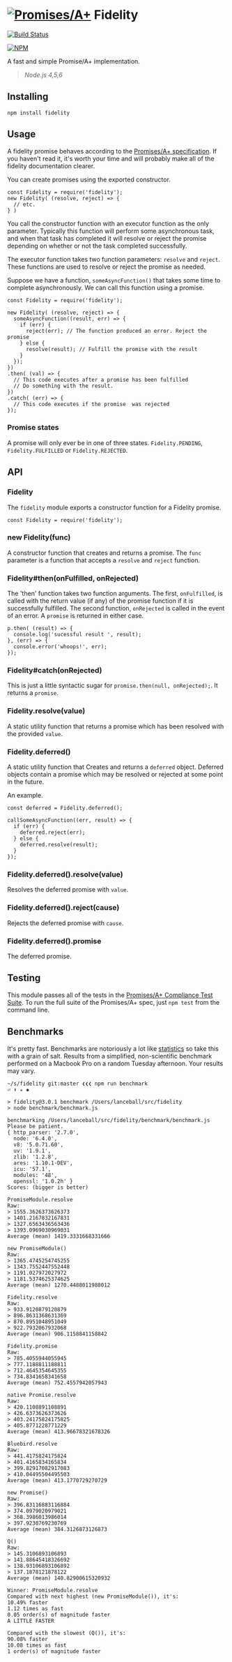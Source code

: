 # [![Promises/A+](https://promisesaplus.com/assets/logo-small.png)](https://promisesaplus.com) Fidelity

[![Build Status](https://travis-ci.org/bucharest-gold/fidelity.svg?branch=master)](https://travis-ci.org/bucharest-gold/fidelity)

[![NPM](https://nodei.co/npm/fidelity.png)](https://npmjs.org/package/fidelity)

A fast and simple Promise/A+ implementation.

> _Node.js 4,5,6_

## Installing

`npm install fidelity`

## Usage

A fidelity promise behaves according to the
[Promises/A+ specification](https://promisesaplus.com/). If you haven't read it,
it's worth your time and will probably make all of the fidelity documentation clearer.

You can create promises using the exported constructor.

    const Fidelity = require('fidelity');
    new Fidelity( (resolve, reject) => {
      // etc.
    } )

You call the constructor function with an executor function as the only parameter. Typically this
function will perform some asynchronous task, and when that task has completed it will
resolve or reject the promise depending on whether or not the task completed successfully.

The executor function takes two function parameters: `resolve` and `reject`. These functions are
used to resolve or reject the promise as needed.

Suppose we have a function, `someAsyncFunction()` that takes some time to complete asynchronously.
We can call this function using a promise.

    const Fidelity = require('fidelity');

    new Fidelity( (resolve, reject) => {
      someAsyncFunction((result, err) => {
        if (err) {
          reject(err); // The function produced an error. Reject the promise
        } else {
          resolve(result); // Fulfill the promise with the result
        }
      });
    })
    .then( (val) => {
      // This code executes after a promise has been fulfilled
      // Do something with the result.
    })
    .catch( (err) => {
      // This code executes if the promise  was rejected
    });

### Promise states

A promise will only ever be in one of three states. `Fidelity.PENDING`,
`Fidelity.FULFILLED` or `Fidelity.REJECTED`.

## API

### Fidelity

The `fidelity` module exports a constructor function for a Fidelity promise.

    const Fidelity = require('fidelity');

### new Fidelity(func)

A constructor function that creates and returns a promise. The `func` parameter is a function
that accepts a `resolve` and `reject` function.

### Fidelity#then(onFulfilled, onRejected)

The 'then' function takes two function arguments. The first, `onFulfilled`,
is called with the return value (if any) of the promise function if it is
successfully fulfilled. The second function, `onRejected` is called in the
event of an error. A `promise` is returned in either case.

    p.then( (result) => {
      console.log('sucessful result ', result);
    }, (err) => {
      console.error('whoops!', err);
    });

### Fidelity#catch(onRejected)

This is just a little syntactic sugar for `promise.then(null, onRejected);`.
It returns a `promise`.

### Fidelity.resolve(value)

A static utility function that returns a promise which has been resolved
with the provided `value`.

### Fidelity.deferred()

 A static utility function that Creates and returns a `deferred` object.
 Deferred objects contain a promise which may
 be resolved or rejected at some point in the future.

 An example.

    const deferred = Fidelity.deferred();

    callSomeAsyncFunction((err, result) => {
      if (err) {
        deferred.reject(err);
      } else {
        deferred.resolve(result);
      }
    });

### Fidelity.deferred().resolve(value)

 Resolves the deferred promise with `value`.

### Fidelity.deferred().reject(cause)

Rejects the deferred promise with `cause`.

### Fidelity.deferred().promise

The deferred promise.

## Testing

This module passes all of the tests in the
[Promises/A+ Compliance Test Suite](https://github.com/promises-aplus/promises-tests).
To run the full suite of the Promises/A+ spec, just `npm test` from the command line.

## Benchmarks

It's pretty fast. Benchmarks are notoriously
a lot like [statistics](https://en.wikipedia.org/wiki/Lies,_damned_lies,_and_statistics)
so take this with a grain of salt. Results from a simplified, non-scientific benchmark
performed on a Macbook Pro on a random Tuesday afternoon. Your results may vary.

    ~/s/fidelity git:master ❮❮❮ npm run benchmark                                         ⏎ ⬆ ✭ ✱

    > fidelity@3.0.1 benchmark /Users/lanceball/src/fidelity
    > node benchmark/benchmark.js

    benchmarking /Users/lanceball/src/fidelity/benchmark/benchmark.js
    Please be patient.
    { http_parser: '2.7.0',
      node: '6.4.0',
      v8: '5.0.71.60',
      uv: '1.9.1',
      zlib: '1.2.8',
      ares: '1.10.1-DEV',
      icu: '57.1',
      modules: '48',
      openssl: '1.0.2h' }
    Scores: (bigger is better)

    PromiseModule.resolve
    Raw:
    > 1555.3626373626373
    > 1401.2167832167831
    > 1327.6563436563436
    > 1393.0969030969031
    Average (mean) 1419.3331668331666

    new PromiseModule()
    Raw:
    > 1365.4745254745255
    > 1343.7552447552448
    > 1191.027972027972
    > 1181.5374625374625
    Average (mean) 1270.4488011988012

    Fidelity.resolve
    Raw:
    > 933.9120879120879
    > 896.8631368631369
    > 870.8951048951049
    > 922.7932067932068
    Average (mean) 906.1158841158842

    Fidelity.promise
    Raw:
    > 785.4055944055945
    > 777.1188811188811
    > 712.4645354645355
    > 734.8341658341658
    Average (mean) 752.4557942057943

    native Promise.resolve
    Raw:
    > 420.1108891108891
    > 426.6373626373626
    > 403.24175824175825
    > 405.8771228771229
    Average (mean) 413.96678321678326

    Bluebird.resolve
    Raw:
    > 441.4175824175824
    > 401.4165834165834
    > 399.82917082917083
    > 410.04495504495503
    Average (mean) 413.1770729270729

    new Promise()
    Raw:
    > 396.83116883116884
    > 374.0979020979021
    > 368.3986013986014
    > 397.9230769230769
    Average (mean) 384.3126873126873

    Q()
    Raw:
    > 145.3106893106893
    > 141.88645418326692
    > 138.93106893106892
    > 137.1878121878122
    Average (mean) 140.82900615320932

    Winner: PromiseModule.resolve
    Compared with next highest (new PromiseModule()), it's:
    10.49% faster
    1.12 times as fast
    0.05 order(s) of magnitude faster
    A LITTLE FASTER

    Compared with the slowest (Q()), it's:
    90.08% faster
    10.08 times as fast
    1 order(s) of magnitude faster
